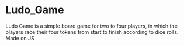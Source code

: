 # Ludo_Game
Ludo Game is a simple board game for two to four players, in which the players race their four tokens from start to finish according to dice rolls. Made on JS
